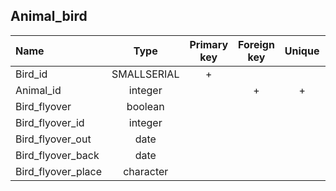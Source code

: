 ## Animal_bird

|Name|Type|Primary key|Foreign key|Unique|Integrity constraints|Null/not null|
|:----|:----:|:-----------:|:-----------:|:------:|:----------------------:|:------:|
|Bird_id|SMALLSERIAL|+| | | ||
|Animal_id|integer||+|+|| not null|
|Bird_flyover|boolean| | | | | not null|
|Bird_flyover_id|integer| | | | | |
|Bird_flyover_out|date| | | | | |
|Bird_flyover_back|date| | | |  | |
|Bird_flyover_place|character| | | | 50 | |

